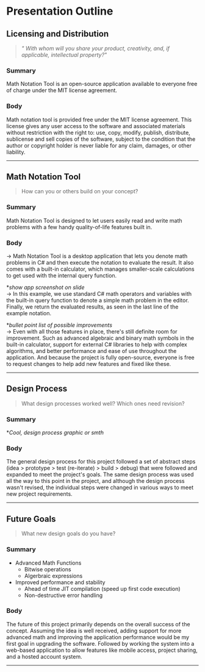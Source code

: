 # Presentation Outline

## Licensing and Distribution
> *" With whom will you share your product, creativity, and, if applicable, intellectual property?"*

### Summary

Math Notation Tool is an open-source application available to everyone free of charge under the MIT license agreement.

### Body

Math notation tool is provided free under the MIT license agreement. This license gives any user access to the software and associated materials without restriction with the right to: use, copy, modify, publish, distribute, sublicense and sell copies of the software, subject to the condition that the author or copyright holder is never liable for any claim, damages, or other liability.

---

## Math Notation Tool
> How can you or others build on your concept?

### Summary

Math Notation Tool is designed to let users easily read and write math problems with a few handy quality-of-life features built in.

### Body

-> Math Notation Tool is a desktop application that lets you denote math problems in C# and then execute the notation to evaluate the result. It also comes with a built-in calculator, which manages smaller-scale calculations to get used with the internal query function.

**show app screenshot on slide*<br>
-> In this example, we use standard C# math operators and variables with the built-in query function to denote a simple math problem in the editor. Finally, we return the evaluated results, as seen in the last line of the example notation.

**bullet point list of possible improvements*<br>
-> Even with all those features in place, there's still definite room for improvement. Such as advanced algebraic and binary math symbols in the built-in calculator, support for external C# libraries to help with complex algorithms, and better performance and ease of use throughout the application. And because the project is fully open-source, everyone is free to request changes to help add new features and fixed like these.

---

## Design Process
> What design processes worked well? Which ones need revision?

### Summary

**Cool, design process graphic or smth*

### Body

The general design process for this project followed a set of abstract steps (idea > prototype > test (re-iterate) > build > debug) that were followed and expanded to meet the project's goals. The same design process was used all the way to this point in the project, and although the design process wasn't revised, the individual steps were changed in various ways to meet new project requirements. 

---

## Future Goals
> What new design goals do you have?

### Summary

- Advanced Math Functions
  - Bitwise operations
  - Algerbraic expressions
- Improved performance and stability
  - Ahead of time JIT compilation (speed up first code execution)
  - Non-destructive error handling

### Body

The future of this project primarily depends on the overall success of the concept. Assuming the idea is well received, adding support for more advanced math and improving the application performance would be my first goal in upgrading the software. Followed by working the system into a web-based application to allow features like mobile access, project sharing, and a hosted account system.

---